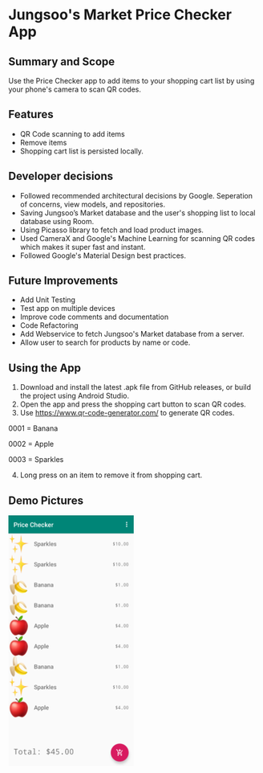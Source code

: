 # Jungsoo's Market Price Checker App

## Summary and Scope

Use the Price Checker app to add items to your shopping cart list by using your phone's camera to scan QR codes.

## Features

* QR Code scanning to add items
* Remove items
* Shopping cart list is persisted locally.

## Developer decisions

* Followed recommended architectural decisions by Google. Seperation of concerns, view models, and repositories.
* Saving Jungsoo’s Market database and the user's shopping list to local database using Room.
* Using Picasso library to fetch and load product images.
* Used CameraX and Google's Machine Learning for scanning QR codes which makes it super fast and instant.
* Followed Google's Material Design best practices.

## Future Improvements

* Add Unit Testing
* Test app on multiple devices
* Improve code comments and documentation
* Code Refactoring
* Add Webservice to fetch Jungsoo's Market database from a server.
* Allow user to search for products by name or code.

## Using the App

1) Download and install the latest .apk file from GitHub releases, or build the project using Android Studio.
2) Open the app and press the shopping cart button to scan QR codes.
3) Use https://www.qr-code-generator.com/ to generate QR codes.

0001 = Banana

0002 = Apple

0003 = Sparkles

4) Long press on an item to remove it from shopping cart.

## Demo Pictures

<img src="./PriceChecker.png" alt="Shopping List" width="250"/>
